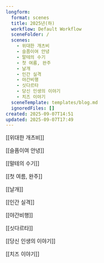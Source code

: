 ```yaml
---
longform:
  format: scenes
  title: 2025년(하)
  workflow: Default Workflow
  sceneFolder: /
  scenes:
    - 위대한 개츠비
    - 슬픔이여 안녕
    - 말테의 수기
    - 첫 여름, 완주
    - 날개
    - 인간 실격
    - 야간비행
    - 싯다르타
    - 당신 인생의 이야기
    - 치즈 이야기
  sceneTemplate: templates/blog.md
  ignoredFiles: []
created: 2025-09-07T14:51
updated: 2025-09-07T17:49
---
```

[[위대한 개츠비]]

[[슬픔이여 안녕]]

[[말테의 수기]]

[[첫 여름, 완주]]

[[날개]]

[[인간 실격]]

[[야간비행]]

[[싯다르타]]

[[당신 인생의 이야기]]

[[치즈 이야기]]